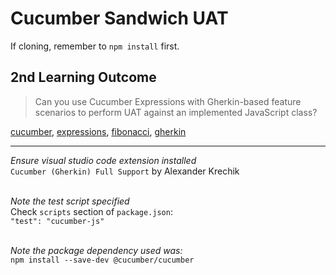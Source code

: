 # Cucumber Sandwich UAT
If cloning, remember to `npm install` first.

## 2nd Learning Outcome
> Can you use Cucumber Expressions with Gherkin-based feature scenarios to perform UAT against an implemented JavaScript class?<br>

[cucumber](https://cucumber.io/),
[expressions](https://github.com/cucumber/cucumber-expressions#readme),
[fibonacci](https://en.wikipedia.org/wiki/Fibonacci_number),
[gherkin](https://cucumber.io/docs/gherkin/)<br>

---

*Ensure visual studio code extension installed*<br>
`Cucumber (Gherkin) Full Support` by Alexander Krechik<br><br>

*Note the test script specified*<br>
Check `scripts` section of `package.json`:<br>
`"test": "cucumber-js"`<br><br>

*Note the package dependency used was:*<br>
`npm install --save-dev @cucumber/cucumber`<br><br>